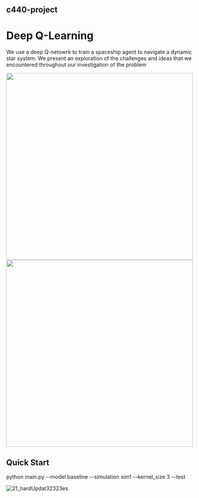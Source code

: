 ## c440-project

# Deep Q-Learning

We use a deep Q-netowrk to train a spaceship agent to navigate a dynamic star system. We present an exploration of the challenges and ideas that we encountered throughout our investigation of the problem

<!-- <img src="https://user-images.githubusercontent.com/63081584/235216113-a238a10a-cf90-4307-ac82-93948e089d7f.gif" width="500" height="500"/> -->

<p float="left">
  <img src="https://user-images.githubusercontent.com/63081584/235216113-a238a10a-cf90-4307-ac82-93948e089d7f.gif" width="500" height="500"/>
  <img src="https://user-images.githubusercontent.com/63081584/235218435-636983e3-5a1f-4d66-8bf6-a5f31f8aee8e.gif" width="500" height="500"/> 
</p>


## Quick Start

python main.py --model baseline --simulation sim1 --kernel_size 3 --test

![21_hardUpdat32323es](https://user-images.githubusercontent.com/63081584/235218435-636983e3-5a1f-4d66-8bf6-a5f31f8aee8e.gif)

<!-- <img src="https://user-images.githubusercontent.com/63081584/235217950-e5574d0d-3622-49d9-a8cc-4a57516107ba.gif" width="500" height="500"/>  -->
